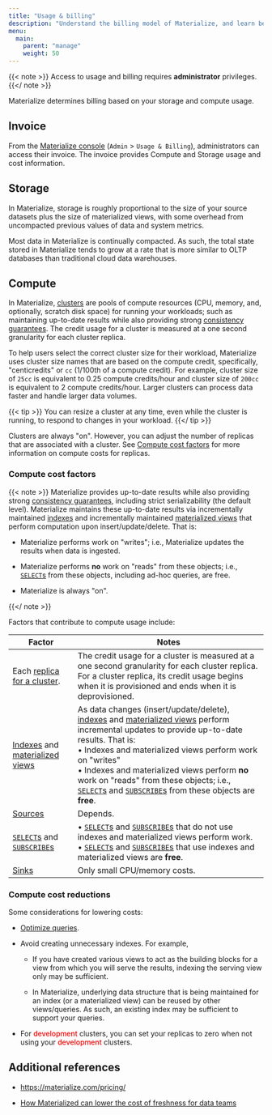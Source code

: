 ```yaml
---
title: "Usage & billing"
description: "Understand the billing model of Materialize, and learn best practices for cost control."
menu:
  main:
    parent: "manage"
    weight: 50
---
```


{{< note >}}
Access to usage and billing requires **administrator** privileges.
{{</ note >}}

Materialize determines billing based on your storage and compute usage.

## Invoice

From the [Materialize console](https://console.materialize.com/) (`Admin` >
`Usage & Billing`), administrators can access their invoice. The invoice
provides Compute and Storage usage and cost information.

## Storage

In Materialize, storage is roughly proportional to the size of your source
datasets plus the size of materialized views, with some overhead from
uncompacted previous values of data and system metrics.

Most data in Materialize is continually compacted. As such, the total state stored in Materialize tends to grow at a rate that is more similar to OLTP databases than traditional cloud data warehouses.

## Compute

In Materialize, [clusters](/concepts/clusters/) are pools of compute resources
(CPU, memory, and, optionally, scratch disk space) for running your workloads;
such as maintaining up-to-date results while also providing strong [consistency
guarantees](/get-started/isolation-level/). The credit usage for a cluster is
measured at a one second granularity for each cluster replica.

To help users select the correct cluster size for their workload, Materialize
uses cluster size names that are based on the compute credit, specifically,
"centicredits" or `cc` (1/100th of a compute credit). For example, cluster size
of `25cc` is equivalent to 0.25 compute credits/hour and cluster size of
`200cc` is equivalent to 2 compute credits/hour. Larger clusters can process data faster and handle larger data volumes.

{{< tip >}}
You can resize a cluster at any time, even while the cluster is running, to respond to changes in your workload.
{{</ tip >}}

Clusters are always "on". However, you can adjust the number of replicas that
are associated with a cluster. See [Compute cost
factors](#compute-cost-factors) for more information on compute costs for replicas.

### Compute cost factors

{{< note >}}
  Materialize provides up-to-date results while also providing
  strong [consistency guarantees](/get-started/isolation-level/), including
  strict serializability (the default level). Materialize maintains these
  up-to-date results via incrementally maintained
  [indexes](/concepts/indexes/) and incrementally maintained [materialized
  views](/concepts/views) that perform computation upon insert/update/delete. That is:

  - Materialize performs work on "writes"; i.e., Materialize updates the results
    when data is ingested.

  - Materialize performs **no** work on "reads" from these objects; i.e.,
    [`SELECT`s](/sql/select/) from these objects, including ad-hoc queries, are
    free.

  - Materialize is always "on".

{{</ note >}}

Factors that contribute to compute usage include:

| Factor | Notes       |
|-------------------------------------------------------------------------------------|------------------------------------------------------------------------------------------------------------------------------------------------------------------------------------------------------------------------------------------------------------------------------------------------------------------------------------------------------------------------------------------------------------------------------------------------------------------------------------------------------------------------------------------------------------------------------------------------------------------------------------------------------------------------------------------|
| Each [replica for a cluster](/sql/create-cluster/#replication-factor). | The credit usage for a cluster is measured at a one second granularity for each cluster replica. For a cluster replica, its credit usage begins when it is provisioned and ends when it is deprovisioned. |
| [Indexes](/concepts/indexes/) and [materialized views](/concepts/views) | As data changes (insert/update/delete), [indexes](/concepts/indexes/) and [materialized views](/concepts/views) perform incremental updates to provide up-to-date results. That is: <br>• Indexes and materialized views perform work on "writes"<br>• Indexes and materialized views perform **no** work on "reads" from these objects; i.e., [`SELECT`s](/sql/select/) and [`SUBSCRIBE`s](/sql/subscribe/) from these objects are **free**. |
| [Sources](/concepts/sources/) | Depends. |
| [`SELECT`s](/sql/select/) and [`SUBSCRIBE`s](/sql/subscribe/)  |• [`SELECT`s](/sql/select/) and [`SUBSCRIBE`s](/sql/subscribe/) that do not use indexes and materialized views perform work. <br>• [`SELECT`s](/sql/select/) and [`SUBSCRIBE`s](/sql/subscribe/) that use indexes and materialized views are **free**.|
| [Sinks](/concepts/sinks/) | Only small CPU/memory costs.|

### Compute cost reductions

Some considerations for lowering costs:

- [Optimize queries](/transform-data/optimization/).

- Avoid creating unnecessary indexes. For example,

  - If you have created various views to act as the building blocks for a view
    from which you will serve the results, indexing the serving view only may
    be sufficient.

  - In Materialize, underlying data structure that is being maintained for an
    index (or a materialized view) can be reused by other views/queries. As
    such, an existing index may be sufficient to support your queries.

- For <redb>development</redb> clusters, you can set your replicas to zero when
  not using your <redb>development</redb> clusters.

## Additional references

- https://materialize.com/pricing/

- [How Materialized can lower the cost of freshness for data teams](https://materialize.com/promotions/cost-of-freshness/?utm_campaign=General&utm_source=documentation)

<style>
redb { color: Red; font-weight: 500; }
</style>
